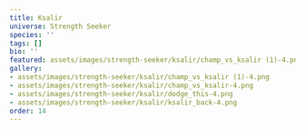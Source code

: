 ```yaml
---
title: Ksalir
universe: Strength Seeker
species: ''
tags: []
bio: ''
featured: assets/images/strength-seeker/ksalir/champ_vs_ksalir (1)-4.png
gallery:
- assets/images/strength-seeker/ksalir/champ_vs_ksalir (1)-4.png
- assets/images/strength-seeker/ksalir/champ_vs_ksalir-4.png
- assets/images/strength-seeker/ksalir/dodge_this-4.png
- assets/images/strength-seeker/ksalir/ksalir_back-4.png
order: 14
---
```

